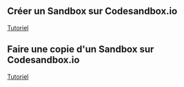## Créer un Sandbox sur Codesandbox.io

[Tutoriel](creer-un-sandbox-sur-codesandbox)

## Faire une copie d'un Sandbox sur Codesandbox.io
[Tutoriel](creer-une-copie-d-un-sandbox)